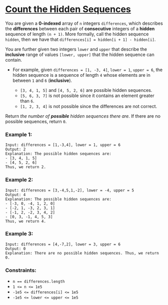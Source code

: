 [Count the Hidden Sequences](https://leetcode.com/problems/count-the-hidden-sequences)
===
You are given a **0-indexed** array of `n` integers `differences`, which describes the **differences** between each pair
of **consecutive** integers of a **hidden** sequence of length `(n + 1)`. More formally, call the hidden sequence
`hidden`, then we have that `differences[i] = hidden[i + 1] - hidden[i]`.

You are further given two integers `lower` and `upper` that describe the **inclusive** range of values `[lower, upper]`
that the hidden sequence can contain.

- For example, given `differences = [1, -3, 4]`, `lower = 1`, `upper = 6`, the hidden sequence is a sequence of length
  `4` whose elements are in between `1` and `6` (**inclusive**).

    - `[3, 4, 1, 5]` and `[4, 5, 2, 6]` are possible hidden sequences.
    - `[5, 6, 3, 7]` is not possible since it contains an element greater than `6`.
    - `[1, 2, 3, 4]` is not possible since the differences are not correct.

Return *the number of **possible** hidden sequences there are.* If there are no possible sequences, return `0`.

### Example 1:

```text
Input: differences = [1,-3,4], lower = 1, upper = 6
Output: 2
Explanation: The possible hidden sequences are:
- [3, 4, 1, 5]
- [4, 5, 2, 6]
Thus, we return 2.
```

### Example 2:

```text
Input: differences = [3,-4,5,1,-2], lower = -4, upper = 5
Output: 4
Explanation: The possible hidden sequences are:
- [-3, 0, -4, 1, 2, 0]
- [-2, 1, -3, 2, 3, 1]
- [-1, 2, -2, 3, 4, 2]
- [0, 3, -1, 4, 5, 3]
Thus, we return 4.
```

### Example 3:

```text
Input: differences = [4,-7,2], lower = 3, upper = 6
Output: 0
Explanation: There are no possible hidden sequences. Thus, we return 0.
```

### Constraints:

- `n == differences.length`
- `1 <= n <= 1e5`
- `-1e5 <= differences[i] <= 1e5`
- `-1e5 <= lower <= upper <= 1e5`